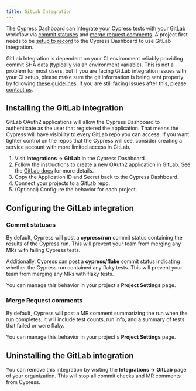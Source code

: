 ```yaml
---
title: GitLab Integration
---
```


The [Cypress Dashboard](https://on.cypress.io/dashboard) can integrate your
Cypress tests with your GitLab workflow via [commit statuses](#Commit-statuses)
and [merge request comments](#Merge-Request-comments). A project first needs to
be [setup to record](/guides/dashboard/projects) to the Cypress Dashboard to use
GitLab integration.

<Alert type="warning">

GitLab Integration is dependent on your CI environment reliably providing commit
SHA data (typically via an environment variable). This is not a problem for most
users, but if you are facing GitLab integration issues with your CI setup,
please make sure the git information is being sent properly by following
[these guidelines](/guides/continuous-integration/introduction#Git-information).
If you are still facing issues after this, please
[contact us](mailto:hello@cypress.io).

</Alert>

## Installing the GitLab integration

<Alert type="warning">

GitLab OAuth2 applications will allow the Cypress Dashboard to authenticate as
the user that registered the application. That means the Cypress will have
visibility to every GitLab repo you can access. If you want tighter control on
the repos that the Cypress will see, consider creating a service account with
more limited access in GitLab.

</Alert>

1. Visit **Integrations → GitLab** in the Cypress Dashboard.
2. Follow the instructions to create a new OAuth2 application in GitLab. See the
   [GitLab docs](https://docs.gitlab.com/ee/integration/oauth_provider.html#adding-an-application-through-the-profile)
   for more details.
3. Copy the Application ID and Secret back to the Cypress Dashboard.
4. Connect your projects to a GitLab repo.
5. (Optional) Configure the behavior for each project.

## Configuring the GitLab integration

### Commit statuses

By default, Cypress will post a **cypress/run** commit status containing the
results of the Cypress run. This will prevent your team from merging any MRs
with failing Cypress tests.

Additionally, Cypress can post a **cypress/flake** commit status indicating
whether the Cypress run contained any flaky tests. This will prevent your team
from merging any MRs with flaky tests.

You can manage this behavior in your project's **Project Settings** page.

### Merge Request comments

By default, Cypress will post a MR comment summarizing the run when the run
completes. It will include test counts, run info, and a summary of tests that
failed or were flaky.

You can manage this behavior in your project's **Project Settings** page.

## Uninstalling the GitLab integration

You can remove this integration by visiting the **Integrations → GitLab** page
of your organization. This will stop all commit checks and MR comments from
Cypress.

